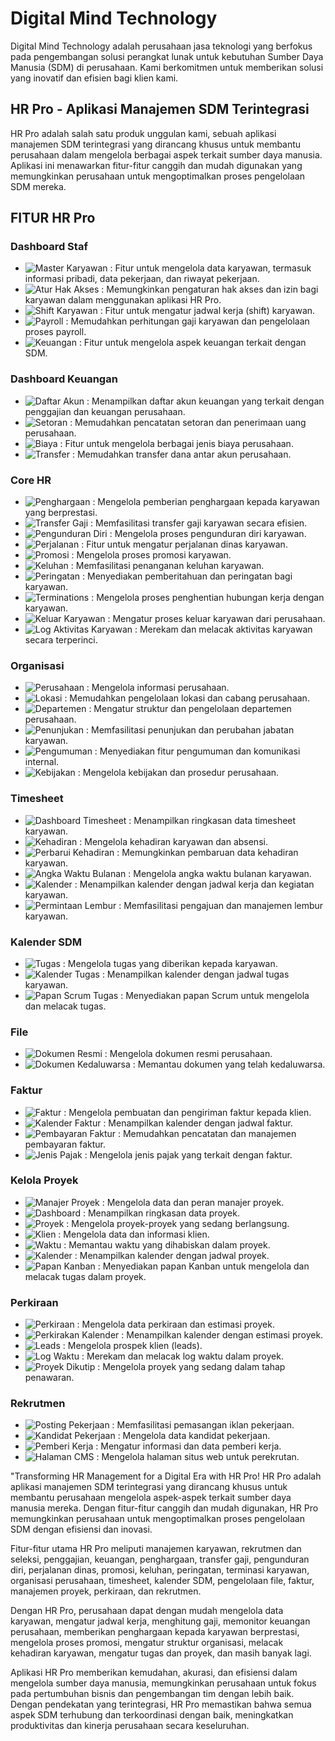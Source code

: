 # Digital Mind Technology

Digital Mind Technology adalah perusahaan jasa teknologi yang berfokus pada pengembangan solusi perangkat lunak untuk kebutuhan Sumber Daya Manusia (SDM) di perusahaan. Kami berkomitmen untuk memberikan solusi yang inovatif dan efisien bagi klien kami.

## HR Pro - Aplikasi Manajemen SDM Terintegrasi

HR Pro adalah salah satu produk unggulan kami, sebuah aplikasi manajemen SDM terintegrasi yang dirancang khusus untuk membantu perusahaan dalam mengelola berbagai aspek terkait sumber daya manusia. Aplikasi ini menawarkan fitur-fitur canggih dan mudah digunakan yang memungkinkan perusahaan untuk mengoptimalkan proses pengelolaan SDM mereka.

## FITUR HR Pro

### Dashboard Staf
- ![Master Karyawan](https://example.com/master_karyawan.png) : Fitur untuk mengelola data karyawan, termasuk informasi pribadi, data pekerjaan, dan riwayat pekerjaan.
- ![Atur Hak Akses](https://example.com/atur_hak_akses.png) : Memungkinkan pengaturan hak akses dan izin bagi karyawan dalam menggunakan aplikasi HR Pro.
- ![Shift Karyawan](https://example.com/shift_karyawan.png) : Fitur untuk mengatur jadwal kerja (shift) karyawan.
- ![Payroll](https://example.com/payroll.png) : Memudahkan perhitungan gaji karyawan dan pengelolaan proses payroll.
- ![Keuangan](https://example.com/keuangan.png) : Fitur untuk mengelola aspek keuangan terkait dengan SDM.

### Dashboard Keuangan
- ![Daftar Akun](https://example.com/daftar_akun.png) : Menampilkan daftar akun keuangan yang terkait dengan penggajian dan keuangan perusahaan.
- ![Setoran](https://example.com/setoran.png) : Memudahkan pencatatan setoran dan penerimaan uang perusahaan.
- ![Biaya](https://example.com/biaya.png) : Fitur untuk mengelola berbagai jenis biaya perusahaan.
- ![Transfer](https://example.com/transfer.png) : Memudahkan transfer dana antar akun perusahaan.

### Core HR
- ![Penghargaan](https://example.com/penghargaan.png) : Mengelola pemberian penghargaan kepada karyawan yang berprestasi.
- ![Transfer Gaji](https://example.com/transfer_gaji.png) : Memfasilitasi transfer gaji karyawan secara efisien.
- ![Pengunduran Diri](https://example.com/pengunduran_diri.png) : Mengelola proses pengunduran diri karyawan.
- ![Perjalanan](https://example.com/perjalanan.png) : Fitur untuk mengatur perjalanan dinas karyawan.
- ![Promosi](https://example.com/promosi.png) : Mengelola proses promosi karyawan.
- ![Keluhan](https://example.com/keluhan.png) : Memfasilitasi penanganan keluhan karyawan.
- ![Peringatan](https://example.com/peringatan.png) : Menyediakan pemberitahuan dan peringatan bagi karyawan.
- ![Terminations](https://example.com/terminations.png) : Mengelola proses penghentian hubungan kerja dengan karyawan.
- ![Keluar Karyawan](https://example.com/keluar_karyawan.png) : Mengatur proses keluar karyawan dari perusahaan.
- ![Log Aktivitas Karyawan](https://example.com/log_aktivitas_karyawan.png) : Merekam dan melacak aktivitas karyawan secara terperinci.

### Organisasi
- ![Perusahaan](https://example.com/perusahaan.png) : Mengelola informasi perusahaan.
- ![Lokasi](https://example.com/lokasi.png) : Memudahkan pengelolaan lokasi dan cabang perusahaan.
- ![Departemen](https://example.com/departemen.png) : Mengatur struktur dan pengelolaan departemen perusahaan.
- ![Penunjukan](https://example.com/penunjukan.png) : Memfasilitasi penunjukan dan perubahan jabatan karyawan.
- ![Pengumuman](https://example.com/pengumuman.png) : Menyediakan fitur pengumuman dan komunikasi internal.
- ![Kebijakan](https://example.com/kebijakan.png) : Mengelola kebijakan dan prosedur perusahaan.

### Timesheet
- ![Dashboard Timesheet](https://example.com/dashboard_timesheet.png) : Menampilkan ringkasan data timesheet karyawan.
- ![Kehadiran](https://example.com/kehadiran.png) : Mengelola kehadiran karyawan dan absensi.
- ![Perbarui Kehadiran](https://example.com/perbarui_kehadiran.png) : Memungkinkan pembaruan data kehadiran karyawan.
- ![Angka Waktu Bulanan](https://example.com/angka_waktu_bulanan.png) : Mengelola angka waktu bulanan karyawan.
- ![Kalender](https://example.com/kalender.png) : Menampilkan kalender dengan jadwal kerja dan kegiatan karyawan.
- ![Permintaan Lembur](https://example.com/permintaan_lembur.png) : Memfasilitasi pengajuan dan manajemen lembur karyawan.

### Kalender SDM
- ![Tugas](https://example.com/tugas.png) : Mengelola tugas yang diberikan kepada karyawan.
- ![Kalender Tugas](https://example.com/kalender_tugas.png) : Menampilkan kalender dengan jadwal tugas karyawan.
- ![Papan Scrum Tugas](https://example.com/papan_scrum_tugas.png) : Menyediakan papan Scrum untuk mengelola dan melacak tugas.

### File
- ![Dokumen Resmi](https://example.com/dokumen_resmi.png) : Mengelola dokumen resmi perusahaan.
- ![Dokumen Kedaluwarsa](https://example.com/dokumen_kedaluwarsa.png) : Memantau dokumen yang telah kedaluwarsa.

### Faktur
- ![Faktur](https://example.com/faktur.png) : Mengelola pembuatan dan pengiriman faktur kepada klien.
- ![Kalender Faktur](https://example.com/kalender_faktur.png) : Menampilkan kalender dengan jadwal faktur.
- ![Pembayaran Faktur](https://example.com/pembayaran_faktur.png) : Memudahkan pencatatan dan manajemen pembayaran faktur.
- ![Jenis Pajak](https://example.com/jenis_pajak.png) : Mengelola jenis pajak yang terkait dengan faktur.

### Kelola Proyek
- ![Manajer Proyek](https://example.com/manajer_proyek.png) : Mengelola data dan peran manajer proyek.
- ![Dashboard](https://example.com/dashboard.png) : Menampilkan ringkasan data proyek.
- ![Proyek](https://example.com/proyek.png) : Mengelola proyek-proyek yang sedang berlangsung.
- ![Klien](https://example.com/klien.png) : Mengelola data dan informasi klien.
- ![Waktu](https://example.com/waktu.png) : Memantau waktu yang dihabiskan dalam proyek.
- ![Kalender](https://example.com/kalender.png) : Menampilkan kalender dengan jadwal proyek.
- ![Papan Kanban](https://example.com/papan_kanban.png) : Menyediakan papan Kanban untuk mengelola dan melacak tugas dalam proyek.

### Perkiraan
- ![Perkiraan](https://example.com/perkiraan.png) : Mengelola data perkiraan dan estimasi proyek.
- ![Perkirakan Kalender](https://example.com/perkirakan_kalender.png) : Menampilkan kalender dengan estimasi proyek.
- ![Leads](https://example.com/leads.png) : Mengelola prospek klien (leads).
- ![Log Waktu](https://example.com/log_waktu.png) : Merekam dan melacak log waktu dalam proyek.
- ![Proyek Dikutip](https://example.com/proyek_dikutip.png) : Mengelola proyek yang sedang dalam tahap penawaran.

### Rekrutmen
- ![Posting Pekerjaan](https://example.com/posting_pekerjaan.png) : Memfasilitasi pemasangan iklan pekerjaan.
- ![Kandidat Pekerjaan](https://example.com/kandidat_pekerjaan.png) : Mengelola data kandidat pekerjaan.
- ![Pemberi Kerja](https://example.com/pemberi_kerja.png) : Mengatur informasi dan data pemberi kerja.
- ![Halaman CMS](https://example.com/halaman_cms.png) : Mengelola halaman situs web untuk perekrutan.

"Transforming HR Management for a Digital Era with HR Pro!
HR Pro adalah aplikasi manajemen SDM terintegrasi yang dirancang khusus untuk membantu perusahaan mengelola aspek-aspek terkait sumber daya manusia mereka. Dengan fitur-fitur canggih dan mudah digunakan, HR Pro memungkinkan perusahaan untuk mengoptimalkan proses pengelolaan SDM dengan efisiensi dan inovasi.

Fitur-fitur utama HR Pro meliputi manajemen karyawan, rekrutmen dan seleksi, penggajian, keuangan, penghargaan, transfer gaji, pengunduran diri, perjalanan dinas, promosi, keluhan, peringatan, terminasi karyawan, organisasi perusahaan, timesheet, kalender SDM, pengelolaan file, faktur, manajemen proyek, perkiraan, dan rekrutmen.

Dengan HR Pro, perusahaan dapat dengan mudah mengelola data karyawan, mengatur jadwal kerja, menghitung gaji, memonitor keuangan perusahaan, memberikan penghargaan kepada karyawan berprestasi, mengelola proses promosi, mengatur struktur organisasi, melacak kehadiran karyawan, mengatur tugas dan proyek, dan masih banyak lagi.

Aplikasi HR Pro memberikan kemudahan, akurasi, dan efisiensi dalam mengelola sumber daya manusia, memungkinkan perusahaan untuk fokus pada pertumbuhan bisnis dan pengembangan tim dengan lebih baik. Dengan pendekatan yang terintegrasi, HR Pro memastikan bahwa semua aspek SDM terhubung dan terkoordinasi dengan baik, meningkatkan produktivitas dan kinerja perusahaan secara keseluruhan.
